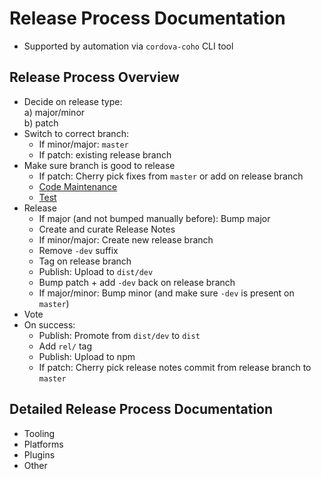 # Release Process Documentation

- Supported by automation via `cordova-coho` CLI tool

## Release Process Overview

- Decide on release type:   
  a) major/minor  
  b) patch
- Switch to correct branch:   
  - If minor/major: `master`  
  - If patch: existing release branch
- Make sure branch is good to release
  - If patch: Cherry pick fixes from `master` or add on release branch
  - [Code Maintenance](TODO)
  - [Test](TODO)
- Release
  - If major (and not bumped manually before): Bump major
  - Create and curate Release Notes
  - If minor/major: Create new release branch
  - Remove `-dev` suffix
  - Tag on release branch
  - Publish: Upload to `dist/dev`
  - Bump patch + add `-dev` back on release branch
  - If major/minor: Bump minor (and make sure `-dev` is present on `master`)
- Vote
- On success:
  - Publish: Promote from `dist/dev` to `dist`
  - Add `rel/` tag
  - Publish: Upload to npm
  - If patch: Cherry pick release notes commit from release branch to `master`
  
## Detailed Release Process Documentation

- Tooling
- Platforms
- Plugins
- Other
